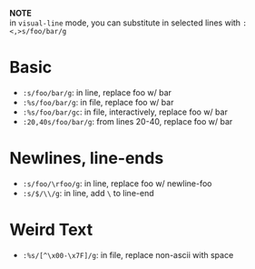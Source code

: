 **NOTE**\
in `visual-line` mode, you can substitute in selected lines with `:<,>s/foo/bar/g`

# Basic
- `:s/foo/bar/g`: in line, replace foo w/ bar
- `:%s/foo/bar/g`: in file, replace foo w/ bar
- `:%s/foo/bar/gc`: in file, interactively, replace foo w/ bar
- `:20,40s/foo/bar/g`: from lines 20-40, replace foo w/ bar

# Newlines, line-ends
- `:s/foo/\rfoo/g`: in line, replace foo w/ newline-foo
- `:s/$/\\/g`: in line, add `\` to line-end

# Weird Text
- `:%s/[^\x00-\x7F]/g`: in file, replace non-ascii with space
